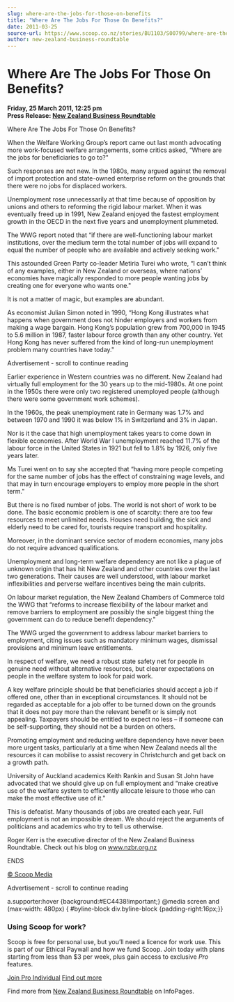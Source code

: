 ```yaml
---
slug: where-are-the-jobs-for-those-on-benefits
title: "Where Are The Jobs For Those On Benefits?"
date: 2011-03-25
source-url: https://www.scoop.co.nz/stories/BU1103/S00799/where-are-the-jobs-for-those-on-benefits.htm
author: new-zealand-business-roundtable
---
```

Where Are The Jobs For Those On Benefits?
=========================================

**Friday, 25 March 2011, 12:25 pm**  
**Press Release: [New Zealand Business Roundtable](https://info.scoop.co.nz/New_Zealand_Business_Roundtable)**

Where Are The Jobs For Those On Benefits?

When the Welfare Working Group’s report came out last month advocating more work-focused welfare arrangements, some critics asked, “Where are the jobs for beneficiaries to go to?"

Such responses are not new. In the 1980s, many argued against the removal of import protection and state-owned enterprise reform on the grounds that there were no jobs for displaced workers.

Unemployment rose unnecessarily at that time because of opposition by unions and others to reforming the rigid labour market. When it was eventually freed up in 1991, New Zealand enjoyed the fastest employment growth in the OECD in the next five years and unemployment plummeted.

The WWG report noted that “if there are well-functioning labour market institutions, over the medium term the total number of jobs will expand to equal the number of people who are available and actively seeking work."

This astounded Green Party co-leader Metiria Turei who wrote, “I can’t think of any examples, either in New Zealand or overseas, where nations’ economies have magically responded to more people wanting jobs by creating one for everyone who wants one."

It is not a matter of magic, but examples are abundant.

As economist Julian Simon noted in 1990, “Hong Kong illustrates what happens when government does not hinder employers and workers from making a wage bargain. Hong Kong’s population grew from 700,000 in 1945 to 5.6 million in 1987, faster labour force growth than any other country. Yet Hong Kong has never suffered from the kind of long-run unemployment problem many countries have today."

Advertisement - scroll to continue reading





Earlier experience in Western countries was no different. New Zealand had virtually full employment for the 30 years up to the mid-1980s. At one point in the 1950s there were only two registered unemployed people (although there were some government work schemes).

In the 1960s, the peak unemployment rate in Germany was 1.7% and between 1970 and 1990 it was below 1% in Switzerland and 3% in Japan.

Nor is it the case that high unemployment takes years to come down in flexible economies. After World War I unemployment reached 11.7% of the labour force in the United States in 1921 but fell to 1.8% by 1926, only five years later.

Ms Turei went on to say she accepted that “having more people competing for the same number of jobs has the effect of constraining wage levels, and that may in turn encourage employers to employ more people in the short term."

But there is no fixed number of jobs. The world is not short of work to be done. The basic economic problem is one of scarcity: there are too few resources to meet unlimited needs. Houses need building, the sick and elderly need to be cared for, tourists require transport and hospitality.

Moreover, in the dominant service sector of modern economies, many jobs do not require advanced qualifications.

Unemployment and long-term welfare dependency are not like a plague of unknown origin that has hit New Zealand and other countries over the last two generations. Their causes are well understood, with labour market inflexibilities and perverse welfare incentives being the main culprits.

On labour market regulation, the New Zealand Chambers of Commerce told the WWG that “reforms to increase flexibility of the labour market and remove barriers to employment are possibly the single biggest thing the government can do to reduce benefit dependency."

The WWG urged the government to address labour market barriers to employment, citing issues such as mandatory minimum wages, dismissal provisions and minimum leave entitlements.

In respect of welfare, we need a robust state safety net for people in genuine need without alternative resources, but clearer expectations on people in the welfare system to look for paid work.

A key welfare principle should be that beneficiaries should accept a job if offered one, other than in exceptional circumstances. It should not be regarded as acceptable for a job offer to be turned down on the grounds that it does not pay more than the relevant benefit or is simply not appealing. Taxpayers should be entitled to expect no less – if someone can be self-supporting, they should not be a burden on others.

Promoting employment and reducing welfare dependency have never been more urgent tasks, particularly at a time when New Zealand needs all the resources it can mobilise to assist recovery in Christchurch and get back on a growth path.

University of Auckland academics Keith Rankin and Susan St John have advocated that we should give up on full employment and “make creative use of the welfare system to efficiently allocate leisure to those who can make the most effective use of it."

This is defeatist. Many thousands of jobs are created each year. Full employment is not an impossible dream. We should reject the arguments of politicians and academics who try to tell us otherwise.

  
Roger Kerr is the executive director of the New Zealand Business Roundtable. Check out his blog on www.nzbr.org.nz

  
ENDS

[© Scoop Media](http://www.scoop.co.nz/about/terms.html)  

Advertisement - scroll to continue reading



a.supporter:hover {background:#EC4438!important;} @media screen and (max-width: 480px) { #byline-block div.byline-block {padding-right:16px;}}

### Using Scoop for work?

Scoop is free for personal use, but you’ll need a licence for work use. This is part of our Ethical Paywall and how we fund Scoop. Join today with plans starting from less than $3 per week, plus gain access to exclusive _Pro_ features.  
  
[Join Pro Individual](https://pro.scoop.co.nz/Individual/?from=ProIn24) [Find out more](https://pro.scoop.co.nz/using-scoop-for-work/?from=ProIn24)

Find more from [New Zealand Business Roundtable](https://info.scoop.co.nz/New_Zealand_Business_Roundtable) on InfoPages.